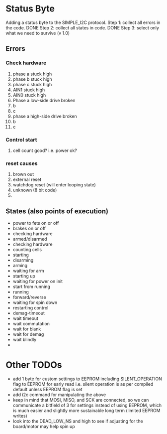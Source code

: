 # Status Byte

Adding a status byte to the SIMPLE_I2C protocol.
Step 1: collect all errors in the code. DONE
Step 2: collect all states in code. DONE
Step 3: select only what we need to survive (v 1.0)

## Errors

### Check hardware

1. phase a stuck high
2. phase b stuck high
3. phase c stuck high
4. AIN1 stuck high
5. AIN0 stuck high
6. Phase a low-side drive broken
7. b
8. c
9. phase a high-side drive broken
10. b
11. c

### Control start

1. cell count good? i.e. power ok?

### reset causes

1. brown out
2. external reset
3. watchdog reset (will enter looping state)
4. unknown (8 bit code)
5. 

## States (also points of execution)

- power to fets on or off
- brakes on or off
- checking hardware
- armed/disarmed
- checking hardware
- counting cells
- starting
- disarming
- arming
- waiting for arm
- starting up
- waiting for power on init
- start from running
- running
- forward/reverse
- waiting for spin down
- restarting control
- demag-timeout
- wait timeout
- wait commutation
- wait for blank
- wait for demag
- wait blindly
- 

# Other TODOs

- add 1 byte for custom settings to EEPROM including SILENT_OPERATION flag to EEPROM for early read
  i.e. silent operation is as per compiled default unless EEPROM flag is set
- add i2c command for manipulating the above
- keep in mind that MOSI, MISO, and SCK are connected, so we can communicate a bitfield of 3 for settings
  instead of using EEPROM, which is much easier and slightly more sustainable long term (limited EEPROM writes)
- look into the DEAD_LOW_NS and high to see if adjusting for the board/motor may help spin up
